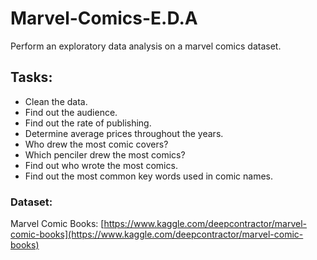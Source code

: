 # Marvel-Comics-E.D.A
Perform an exploratory data analysis on a marvel comics dataset.

## Tasks:
- Clean the data.
- Find out the audience.
- Find out the rate of publishing.
- Determine average prices throughout the years.
- Who drew the most comic covers?
- Which penciler drew the most comics?
- Find out who wrote the most comics.
- Find out the most common key words used in comic names.

### Dataset:
Marvel Comic Books: [https://www.kaggle.com/deepcontractor/marvel-comic-books](https://www.kaggle.com/deepcontractor/marvel-comic-books)
